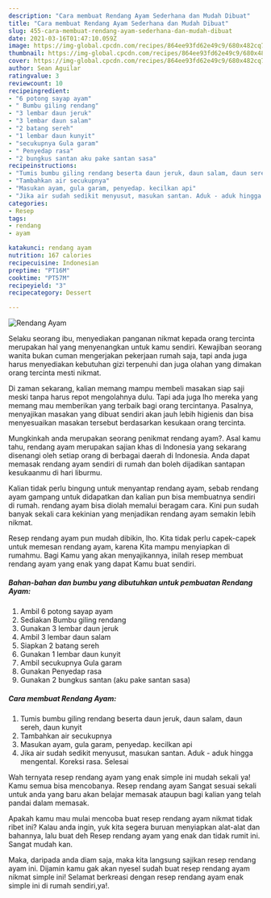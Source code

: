 ```yaml
---
description: "Cara membuat Rendang Ayam Sederhana dan Mudah Dibuat"
title: "Cara membuat Rendang Ayam Sederhana dan Mudah Dibuat"
slug: 455-cara-membuat-rendang-ayam-sederhana-dan-mudah-dibuat
date: 2021-03-16T01:47:10.059Z
image: https://img-global.cpcdn.com/recipes/864ee93fd62e49c9/680x482cq70/rendang-ayam-foto-resep-utama.jpg
thumbnail: https://img-global.cpcdn.com/recipes/864ee93fd62e49c9/680x482cq70/rendang-ayam-foto-resep-utama.jpg
cover: https://img-global.cpcdn.com/recipes/864ee93fd62e49c9/680x482cq70/rendang-ayam-foto-resep-utama.jpg
author: Sean Aguilar
ratingvalue: 3
reviewcount: 10
recipeingredient:
- "6 potong sayap ayam"
- " Bumbu giling rendang"
- "3 lembar daun jeruk"
- "3 lembar daun salam"
- "2 batang sereh"
- "1 lembar daun kunyit"
- "secukupnya Gula garam"
- " Penyedap rasa"
- "2 bungkus santan aku pake santan sasa"
recipeinstructions:
- "Tumis bumbu giling rendang beserta daun jeruk, daun salam, daun sereh, daun kunyit"
- "Tambahkan air secukupnya"
- "Masukan ayam, gula garam, penyedap. kecilkan api"
- "Jika air sudah sedikit menyusut, masukan santan. Aduk - aduk hingga mengental. Koreksi rasa. Selesai"
categories:
- Resep
tags:
- rendang
- ayam

katakunci: rendang ayam 
nutrition: 167 calories
recipecuisine: Indonesian
preptime: "PT16M"
cooktime: "PT57M"
recipeyield: "3"
recipecategory: Dessert

---
```



![Rendang Ayam](https://img-global.cpcdn.com/recipes/864ee93fd62e49c9/680x482cq70/rendang-ayam-foto-resep-utama.jpg)

Selaku seorang ibu, menyediakan panganan nikmat kepada orang tercinta merupakan hal yang menyenangkan untuk kamu sendiri. Kewajiban seorang  wanita bukan cuman mengerjakan pekerjaan rumah saja, tapi anda juga harus menyediakan kebutuhan gizi terpenuhi dan juga olahan yang dimakan orang tercinta mesti nikmat.

Di zaman  sekarang, kalian memang mampu membeli masakan siap saji meski tanpa harus repot mengolahnya dulu. Tapi ada juga lho mereka yang memang mau memberikan yang terbaik bagi orang tercintanya. Pasalnya, menyajikan masakan yang dibuat sendiri akan jauh lebih higienis dan bisa menyesuaikan masakan tersebut berdasarkan kesukaan orang tercinta. 



Mungkinkah anda merupakan seorang penikmat rendang ayam?. Asal kamu tahu, rendang ayam merupakan sajian khas di Indonesia yang sekarang disenangi oleh setiap orang di berbagai daerah di Indonesia. Anda dapat memasak rendang ayam sendiri di rumah dan boleh dijadikan santapan kesukaanmu di hari liburmu.

Kalian tidak perlu bingung untuk menyantap rendang ayam, sebab rendang ayam gampang untuk didapatkan dan kalian pun bisa membuatnya sendiri di rumah. rendang ayam bisa diolah memalui beragam cara. Kini pun sudah banyak sekali cara kekinian yang menjadikan rendang ayam semakin lebih nikmat.

Resep rendang ayam pun mudah dibikin, lho. Kita tidak perlu capek-capek untuk memesan rendang ayam, karena Kita mampu menyiapkan di rumahmu. Bagi Kamu yang akan menyajikannya, inilah resep membuat rendang ayam yang enak yang dapat Kamu buat sendiri.

<!--inarticleads1-->

##### Bahan-bahan dan bumbu yang dibutuhkan untuk pembuatan Rendang Ayam:

1. Ambil 6 potong sayap ayam
1. Sediakan  Bumbu giling rendang
1. Gunakan 3 lembar daun jeruk
1. Ambil 3 lembar daun salam
1. Siapkan 2 batang sereh
1. Gunakan 1 lembar daun kunyit
1. Ambil secukupnya Gula garam
1. Gunakan  Penyedap rasa
1. Gunakan 2 bungkus santan (aku pake santan sasa)




<!--inarticleads2-->

##### Cara membuat Rendang Ayam:

1. Tumis bumbu giling rendang beserta daun jeruk, daun salam, daun sereh, daun kunyit
1. Tambahkan air secukupnya
1. Masukan ayam, gula garam, penyedap. kecilkan api
1. Jika air sudah sedikit menyusut, masukan santan. Aduk - aduk hingga mengental. Koreksi rasa. Selesai




Wah ternyata resep rendang ayam yang enak simple ini mudah sekali ya! Kamu semua bisa mencobanya. Resep rendang ayam Sangat sesuai sekali untuk anda yang baru akan belajar memasak ataupun bagi kalian yang telah pandai dalam memasak.

Apakah kamu mau mulai mencoba buat resep rendang ayam nikmat tidak ribet ini? Kalau anda ingin, yuk kita segera buruan menyiapkan alat-alat dan bahannya, lalu buat deh Resep rendang ayam yang enak dan tidak rumit ini. Sangat mudah kan. 

Maka, daripada anda diam saja, maka kita langsung sajikan resep rendang ayam ini. Dijamin kamu gak akan nyesel sudah buat resep rendang ayam nikmat simple ini! Selamat berkreasi dengan resep rendang ayam enak simple ini di rumah sendiri,ya!.

